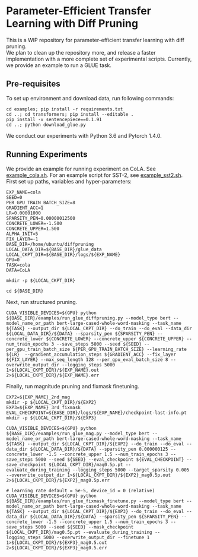 # Parameter-Efficient Transfer Learning with Diff Pruning

This is a WIP repository for parameter-efficient transfer learning with diff pruning. <br>
We plan to clean up the repository more, and release a faster implementation with a more complete set of experimental scripts. Currently, we provide an example to run a GLUE task. <br>

## Pre-requisites
To set up environment and download data, run following commands:
```
cd examples; pip install -r requirements.txt
cd ..; cd transformers; pip install --editable .
pip install -v sentencepiece==0.1.91
cd ..; python download_glue.py
```
We conduct our experiments with Python 3.6 and Pytorch 1.4.0.

## Running Experiments
We provide an example for running experiment on CoLA. See [example_cola.sh](https://github.com/dguo98/diff-pruning/blob/main/experiments/example_cola.sh). For an example script for SST-2, see [example_sst2.sh](https://github.com/dguo98/diff-pruning/blob/main/experiments/example_sst2.sh). <br>
First set up paths, variables and hyper-parameters:
```
EXP_NAME=cola
SEED=0
PER_GPU_TRAIN_BATCH_SIZE=8
GRADIENT_ACC=1
LR=0.00001000
SPARSITY_PEN=0.00000012500
CONCRETE_LOWER=-1.500
CONCRETE_UPPER=1.500
ALPHA_INIT=5
FIX_LAYER=-1
BASE_DIR=/home/ubuntu/diffpruning
LOCAL_DATA_DIR=${BASE_DIR}/glue_data
LOCAL_CKPT_DIR=${BASE_DIR}/logs/${EXP_NAME}
GPU=0
TASK=cola
DATA=CoLA

mkdir -p ${LOCAL_CKPT_DIR}

cd ${BASE_DIR}
```
Next, run structured pruning.
```
CUDA_VISIBLE_DEVICES=${GPU} python ${BASE_DIR}/examples/run_glue_diffpruning.py --model_type bert --model_name_or_path bert-large-cased-whole-word-masking --task_name ${TASK} --output_dir ${LOCAL_CKPT_DIR} --do_train --do_eval --data_dir ${LOCAL_DATA_DIR}/${DATA} --sparsity_pen ${SPARSITY_PEN} --concrete_lower ${CONCRETE_LOWER} --concrete_upper ${CONCRETE_UPPER} --num_train_epochs 3 --save_steps 5000 --seed ${SEED} --per_gpu_train_batch_size ${PER_GPU_TRAIN_BATCH_SIZE} --learning_rate ${LR}  --gradient_accumulation_steps ${GRADIENT_ACC} --fix_layer ${FIX_LAYER} --max_seq_length 128 --per_gpu_eval_batch_size 8 --overwrite_output_dir --logging_steps 5000 1>${LOCAL_CKPT_DIR}/${EXP_NAME}.out 2>${LOCAL_CKPT_DIR}/${EXP_NAME}.err
```
Finally, run magnitude pruning and fixmask finetuning.
```
EXP2=${EXP_NAME}_2nd_mag
mkdir -p ${LOCAL_CKPT_DIR}/${EXP2}
EXP3=${EXP_NAME}_3rd_fixmask
EVAL_CHECKPOINT=${BASE_DIR}/logs/${EXP_NAME}/checkpoint-last-info.pt
mkdir -p ${LOCAL_CKPT_DIR}/${EXP3}

CUDA_VISIBLE_DEVICES=${GPU} python ${BASE_DIR}/examples/run_glue_mag.py --model_type bert --model_name_or_path bert-large-cased-whole-word-masking --task_name ${TASK} --output_dir ${LOCAL_CKPT_DIR}/${EXP2} --do_train --do_eval --data_dir ${LOCAL_DATA_DIR}/${DATA} --sparsity_pen 0.000000125 --concrete_lower -1.5 --concrete_upper 1.5 --num_train_epochs 3 --save_steps 5000 --seed ${SEED} --eval_checkpoint ${EVAL_CHECKPOINT} --save_checkpoint ${LOCAL_CKPT_DIR}/mag0.5p.pt --evaluate_during_training --logging_steps 5000 --target_sparsity 0.005 --overwrite_output_dir 1>${LOCAL_CKPT_DIR}/${EXP2}_mag0.5p.out 2>${LOCAL_CKPT_DIR}/${EXP2}_mag0.5p.err

# learning rate default = 5e-5, device_id = 0 (relative)
CUDA_VISIBLE_DEVICES=${GPU} python ${BASE_DIR}/examples/run_glue_fixmask_finetune.py --model_type bert --model_name_or_path bert-large-cased-whole-word-masking --task_name ${TASK} --output_dir ${LOCAL_CKPT_DIR}/${EXP3} --do_train --do_eval --data_dir ${LOCAL_DATA_DIR}/${DATA} --sparsity_pen ${SPARSITY_PEN} --concrete_lower -1.5 --concrete_upper 1.5 --num_train_epochs 3 --save_steps 5000 --seed ${SEED} --mask_checkpoint ${LOCAL_CKPT_DIR}/mag0.5p.pt --evaluate_during_training --logging_steps 5000 --overwrite_output_dir --finetune 1 1>${LOCAL_CKPT_DIR}/${EXP3}_mag0.5.out 2>${LOCAL_CKPT_DIR}/${EXP3}_mag0.5.err
```

